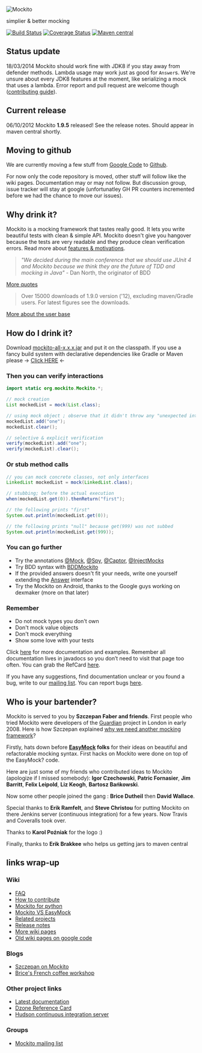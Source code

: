 ![Mockito](http://docs.mockito.googlecode.com/hg/latest/org/mockito/logo.jpg)
  
simplier & better mocking

[![Build Status](https://travis-ci.org/mockito/mockito.svg?branch=master)](https://travis-ci.org/mockito/mockito) [![Coverage Status](http://img.shields.io/coveralls/mockito/mockito/master.svg)](https://coveralls.io/r/mockito/mockito)
[![Maven central](https://maven-badges.herokuapp.com/maven-central/org.mockito/mockito-all/badge.svg)](https://maven-badges.herokuapp.com/maven-central/org.mockito/mockito-all)

## Status update
18/03/2014 Mockito should work fine with JDK8 if you stay away from defender methods. Lambda usage may work just as good for `Answer`s. We're unsure about every JDK8 features at the moment, like serializing a mock that uses a lambda. Error report and pull request are welcome though ([contributing guide](https://github.com/mockito/mockito/wiki/How%20To%20Contribute)).

## Current release
06/10/2012 Mockito **1.9.5** released! See the release notes. Should appear in maven central shortly.

## Moving to github
We are currently moving a few stuff from [Google Code](https://code.google.com/p/mockito/) to [Github](https://github.com/mockito/mockito).

For now only the code repository is moved, other stuff will follow like the wiki pages. Documentation may or may not follow. But discussion group, issue tracker will stay at google (unfortunatley GH PR counters incremented before we had the chance to move our issues).

## Why drink it?
Mockito is a mocking framework that tastes really good. It lets you write beautiful tests with clean & simple API. Mockito doesn't give you hangover because the tests are very readable and they produce clean verification errors. Read more about [features & motivations](https://code.google.com/p/mockito/wiki/FeaturesAndMotivations).

> *"We decided during the main conference that we should use JUnit 4 and Mockito because we think they are the future of TDD and mocking in Java"* - Dan North, the originator of BDD

[More quotes](https://code.google.com/p/mockito/wiki/Quotes)

> Over 15000 downloads of 1.9.0 version ('12), excluding maven/Gradle users. For latest figures see the downloads.

[More about the user base](https://code.google.com/p/mockito/wiki/UserBase)

## How do I drink it?

Download [mockito-all-x.x.x.jar](http://code.google.com/p/mockito/downloads/list) and put it on the classpath. If you use a fancy build system with declarative dependencies like Gradle or Maven please -> [Click HERE](https://code.google.com/p/mockito/wiki/DeclaringMockitoDependency) <-

### Then you can verify interactions

```java
import static org.mockito.Mockito.*;

// mock creation
List mockedList = mock(List.class);

// using mock object ; observe that it didn't throw any "unexpected interaction exception" exception
mockedList.add("one");
mockedList.clear();

// selective & explicit verification
verify(mockedList).add("one");
verify(mockedList).clear();
```

### Or stub method calls

```java
// you can mock concrete classes, not only interfaces
LinkedList mockedList = mock(LinkedList.class);

// stubbing; before the actual execution
when(mockedList.get(0)).thenReturn("first");

// the following prints "first"
System.out.println(mockedList.get(0));

// the following prints "null" because get(999) was not subbed
System.out.println(mockedList.get(999));
```

### You can go further

* Try the annotations [@Mock](http://docs.mockito.googlecode.com/hg/latest/org/mockito/Mock.html), [@Spy](http://docs.mockito.googlecode.com/hg/latest/org/mockito/Spy.html), [@Captor](http://docs.mockito.googlecode.com/hg/latest/org/mockito/Captor.html), [@InjectMocks](http://docs.mockito.googlecode.com/hg/latest/org/mockito/InjectMocks.html)
* Try BDD syntax with [BDDMockito](http://docs.mockito.googlecode.com/hg/latest/org/mockito/BDDMockito.html)
* If the provided answers doesn't fit your needs, write one yourself extending the [Answer](http://docs.mockito.googlecode.com/hg/latest/org/mockito/stubbing/Answer.html) interface
* Try the Mockito on Android, thanks to the Google guys working on dexmaker (more on that later)

### Remember

* Do not mock types you don't own
* Don't mock value objects
* Don't mock everything
* Show some love with your tests

Click [here](http://docs.mockito.googlecode.com/hg/latest/org/mockito/Mockito.html) for more documentation and examples. Remember all documentation lives in javadocs so you don’t need to visit that page too often. You can grab the RefCard [here](http://refcardz.dzone.com/refcardz/mockito).

If you have any suggestions, find documentation unclear or you found a bug, write to our [mailing list](http://groups.google.com/group/mockito). You can report bugs [here](http://code.google.com/p/mockito/issues/list).

## Who is your bartender?
Mockito is served to you by **Szczepan Faber and friends**. First people who tried Mockito were developers of the [Guardian](http://guardian.co.uk/) project in London in early 2008. Here is how Szczepan explained [why we need another mocking framework](http://monkeyisland.pl/2008/01/14/mockito)?

Firstly, hats down before **[EasyMock](http://easymock.org/) folks** for their ideas on beautiful and refactorable mocking syntax. First hacks on Mockito were done on top of the EasyMock? code.

Here are just some of my friends who contributed ideas to Mockito (apologize if I missed somebody): **Igor Czechowski**, **Patric Fornasier**, **Jim Barritt**, **Felix Leipold**, **Liz Keogh**, **Bartosz Bańkowski**.

Now some other people joined the gang : **Brice Dutheil** then **David Wallace**.

Special thanks to **Erik Ramfelt**, and **Steve Christou** for putting Mockito on there Jenkins server (continuous integration) for a few years. Now Travis and Coveralls took over.

Thanks to **Karol Poźniak** for the logo :)

Finally, thanks to **Erik Brakkee** who helps us getting jars to maven central

## links wrap-up

### Wiki
* [FAQ](https://github.com/mockito/mockito/wiki/FAQ)
* [How to contribute](https://github.com/mockito/mockito/wiki/How%20To%20Contribute)
* [Mockito for python](https://code.google.com/p/mockito/wiki/MockitoForPython)
* [Mockito VS EasyMock](https://code.google.com/p/mockito/wiki/MockitoVSEasyMock)
* [Related projects](https://code.google.com/p/mockito/wiki/RelatedProjects)
* [Release notes](https://github.com/mockito/mockito/wiki/Release%20Notes)
* [More wiki pages](https://github.com/mockito/mockito/wiki)
* [Old wiki pages on google code](https://code.google.com/p/mockito/w/list)

### Blogs
* [Szczepan on Mockito](http://monkeyisland.pl/category/mockito)
* [Brice's French coffee workshop](http://blog.arkey.fr/)

### Other project links
* [Latest documentation](http://docs.mockito.googlecode.com/hg/latest/org/mockito/Mockito.html)
* [Dzone Reference Card](http://refcardz.dzone.com/refcardz/mockito)
* [Hudson continuous integration server](http://hudsonci-oss.org/view/Mockito/job/Mockito)

### Groups
* [Mockito mailing list](http://groups.google.com/group/mockito)
